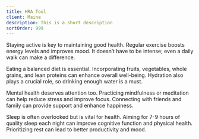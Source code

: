 ```yaml
---
title: HRA Tool
client: Maine
description: This is a short description
sortOrder: 999
---
```

Staying active is key to maintaining good health. Regular exercise boosts energy levels and improves mood. It doesn’t have to be intense; even a daily walk can make a difference.

Eating a balanced diet is essential. Incorporating fruits, vegetables, whole grains, and lean proteins can enhance overall well-being. Hydration also plays a crucial role, so drinking enough water is a must.

Mental health deserves attention too. Practicing mindfulness or meditation can help reduce stress and improve focus. Connecting with friends and family can provide support and enhance happiness.

Sleep is often overlooked but is vital for health. Aiming for 7-9 hours of quality sleep each night can improve cognitive function and physical health. Prioritizing rest can lead to better productivity and mood.